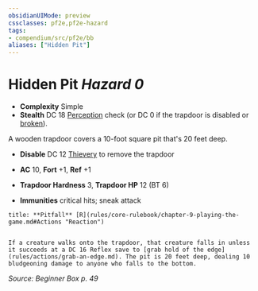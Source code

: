 ```yaml
---
obsidianUIMode: preview
cssclasses: pf2e,pf2e-hazard
tags:
- compendium/src/pf2e/bb
aliases: ["Hidden Pit"]
---
```

# Hidden Pit *Hazard 0*  

- **Complexity** Simple
- **Stealth** DC 18 [Perception](compendium/skills.md#Perception) check (or DC 0 if the trapdoor is disabled or [broken](rules/conditions.md#Broken)).  

A wooden trapdoor covers a 10-foot square pit that's 20 feet deep.

- **Disable** DC 12 [Thievery](compendium/skills.md#Thievery) to remove the trapdoor  

- **AC** 10, **Fort** +1, **Ref** +1
- **Trapdoor Hardness** 3, **Trapdoor HP** 12 (BT 6)
- **Immunities** critical hits; sneak attack

```ad-embed-ability
title: **Pitfall** [R](rules/core-rulebook/chapter-9-playing-the-game.md#Actions "Reaction")


If a creature walks onto the trapdoor, that creature falls in unless it succeeds at a DC 16 Reflex save to [grab hold of the edge](rules/actions/grab-an-edge.md). The pit is 20 feet deep, dealing 10 bludgeoning damage to anyone who falls to the bottom.
```

*Source: Beginner Box p. 49*